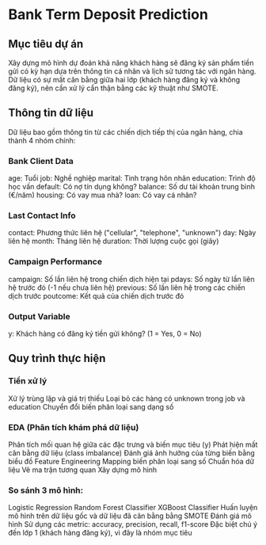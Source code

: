 # Bank Term Deposit Prediction
## Mục tiêu dự án
Xây dựng mô hình dự đoán khả năng khách hàng sẽ đăng ký sản phẩm tiền gửi có kỳ hạn dựa trên thông tin cá nhân và lịch sử tương tác với ngân hàng. Dữ liệu có sự mất cân bằng giữa hai lớp (khách hàng đăng ký và không đăng ký), nên cần xử lý cẩn thận bằng các kỹ thuật như SMOTE.

## Thông tin dữ liệu
Dữ liệu bao gồm thông tin từ các chiến dịch tiếp thị của ngân hàng, chia thành 4 nhóm chính:

### Bank Client Data
age: Tuổi
job: Nghề nghiệp
marital: Tình trạng hôn nhân
education: Trình độ học vấn
default: Có nợ tín dụng không?
balance: Số dư tài khoản trung bình (€/năm)
housing: Có vay mua nhà?
loan: Có vay cá nhân?

### Last Contact Info
contact: Phương thức liên hệ ("cellular", "telephone", "unknown")
day: Ngày liên hệ
month: Tháng liên hệ
duration: Thời lượng cuộc gọi (giây)

### Campaign Performance
campaign: Số lần liên hệ trong chiến dịch hiện tại
pdays: Số ngày từ lần liên hệ trước đó (-1 nếu chưa liên hệ)
previous: Số lần liên hệ trong các chiến dịch trước
poutcome: Kết quả của chiến dịch trước đó

### Output Variable
y: Khách hàng có đăng ký tiền gửi không? (1 = Yes, 0 = No)

## Quy trình thực hiện
### Tiền xử lý
Xử lý trùng lặp và giá trị thiếu
Loại bỏ các hàng có unknown trong job và education
Chuyển đổi biến phân loại sang dạng số

### EDA (Phân tích khám phá dữ liệu)
Phân tích mối quan hệ giữa các đặc trưng và biến mục tiêu (y)
Phát hiện mất cân bằng dữ liệu (class imbalance)
Đánh giá ảnh hưởng của từng biến bằng biểu đồ
Feature Engineering
Mapping biến phân loại sang số
Chuẩn hóa dữ liệu
Vẽ ma trận tương quan
Xây dựng mô hình

### So sánh 3 mô hình:
Logistic Regression
Random Forest Classifier
XGBoost Classifier
Huấn luyện mô hình trên dữ liệu gốc và dữ liệu đã cân bằng bằng SMOTE
Đánh giá mô hình
Sử dụng các metric: accuracy, precision, recall, f1-score
Đặc biệt chú ý đến lớp 1 (khách hàng đăng ký), vì đây là nhóm mục tiêu
